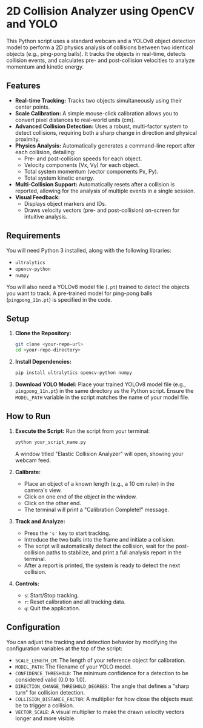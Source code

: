 # 2D Collision Analyzer using OpenCV and YOLO

This Python script uses a standard webcam and a YOLOv8 object detection model to perform a 2D physics analysis of collisions between two identical objects (e.g., ping-pong balls). It tracks the objects in real-time, detects collision events, and calculates pre- and post-collision velocities to analyze momentum and kinetic energy.

## Features

-   **Real-time Tracking:** Tracks two objects simultaneously using their center points.
-   **Scale Calibration:** A simple mouse-click calibration allows you to convert pixel distances to real-world units (cm).
-   **Advanced Collision Detection:** Uses a robust, multi-factor system to detect collisions, requiring both a sharp change in direction and physical proximity.
-   **Physics Analysis:** Automatically generates a command-line report after each collision, detailing:
    -   Pre- and post-collision speeds for each object.
    -   Velocity components (Vx, Vy) for each object.
    -   Total system momentum (vector components Px, Py).
    -   Total system kinetic energy.
-   **Multi-Collision Support:** Automatically resets after a collision is reported, allowing for the analysis of multiple events in a single session.
-   **Visual Feedback:**
    -   Displays object markers and IDs.
    -   Draws velocity vectors (pre- and post-collision) on-screen for intuitive analysis.

## Requirements

You will need Python 3 installed, along with the following libraries:

-   `ultralytics`
-   `opencv-python`
-   `numpy`

You will also need a YOLOv8 model file (`.pt`) trained to detect the objects you want to track. A pre-trained model for ping-pong balls (`pingpong_11n.pt`) is specified in the code.

## Setup

1.  **Clone the Repository:**
    ```bash
    git clone <your-repo-url>
    cd <your-repo-directory>
    ```

2.  **Install Dependencies:**
    ```bash
    pip install ultralytics opencv-python numpy
    ```

3.  **Download YOLO Model:**
    Place your trained YOLOv8 model file (e.g., `pingpong_11n.pt`) in the same directory as the Python script. Ensure the `MODEL_PATH` variable in the script matches the name of your model file.

## How to Run

1.  **Execute the Script:**
    Run the script from your terminal:
    ```bash
    python your_script_name.py
    ```
    A window titled "Elastic Collision Analyzer" will open, showing your webcam feed.

2.  **Calibrate:**
    -   Place an object of a known length (e.g., a 10 cm ruler) in the camera's view.
    -   Click on one end of the object in the window.
    -   Click on the other end.
    -   The terminal will print a "Calibration Complete!" message.

3.  **Track and Analyze:**
    -   Press the `'s'` key to start tracking.
    -   Introduce the two balls into the frame and initiate a collision.
    -   The script will automatically detect the collision, wait for the post-collision paths to stabilize, and print a full analysis report in the terminal.
    -   After a report is printed, the system is ready to detect the next collision.

4.  **Controls:**
    -   `s`: Start/Stop tracking.
    -   `r`: Reset calibration and all tracking data.
    -   `q`: Quit the application.

## Configuration

You can adjust the tracking and detection behavior by modifying the configuration variables at the top of the script:

-   `SCALE_LENGTH_CM`: The length of your reference object for calibration.
-   `MODEL_PATH`: The filename of your YOLO model.
-   `CONFIDENCE_THRESHOLD`: The minimum confidence for a detection to be considered valid (0.0 to 1.0).
-   `DIRECTION_CHANGE_THRESHOLD_DEGREES`: The angle that defines a "sharp turn" for collision detection.
-   `COLLISION_DISTANCE_FACTOR`: A multiplier for how close the objects must be to trigger a collision.
-   `VECTOR_SCALE`: A visual multiplier to make the drawn velocity vectors longer and more visible.

